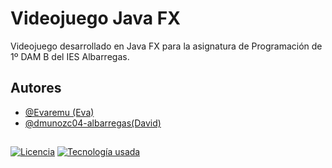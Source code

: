 # Videojuego Java FX

Videojuego desarrollado en Java FX para la asignatura de Programación de 1º DAM B del IES Albarregas.



## Autores

- [@Evaremu (Eva)](https://github.com/Evaremu)
- [@dmunozc04-albarregas(David)](https://github.com/dmunozc04-albarregas)

##

[![Licencia](https://img.shields.io/badge/Licencia:-GPL%20v3.0-yellow?style=for-the-badge&logo=license)]([https://jupyter.org/try](https://www.gnu.org/licenses/gpl-3.0.en.html))
[![Tecnología usada](https://img.shields.io/badge/Tecnología%20utilizada:-Java-orange?style=for-the-badge&logo=openjdk)]([https://choosealicense.com/licenses/gpl-3.0/](https://es.wikipedia.org/wiki/Java_(lenguaje_de_programaci%C3%B3n)))

